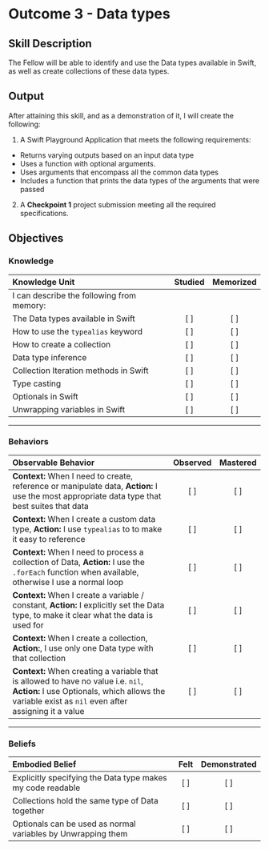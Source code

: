 # Outcome 3 - Data types
## Skill Description

The Fellow will be able to identify and use the Data types available in Swift, as well as create collections of these data types.

## Output

After attaining this skill, and as a demonstration of it, I will create the following:

1. A Swift Playground Application that meets the following requirements:
  - Returns varying outputs based on an input data type
  - Uses a function with optional arguments.
  - Uses arguments that encompass all the common data types
  - Includes a function that prints the data types of the arguments that were passed
2. A **Checkpoint 1** project submission meeting all the required specifications.

## Objectives
### Knowledge

| Knowledge Unit   |      Studied      | Memorized |
|:-------------|:------------------:|:--------:|
| I can describe the following from memory: | |
| The Data types available in Swift | [ ] | [ ] |
| How to use the `typealias` keyword | [ ] | [ ] |
| How to create a collection | [ ] | [ ] |
| Data type inference | [ ] | [ ] |
| Collection Iteration methods in Swift | [ ] | [ ] |
| Type casting | [ ] | [ ] |
| Optionals in Swift | [ ] | [ ] |
| Unwrapping variables in Swift | [ ] | [ ] |

-------

### Behaviors

| Observable Behavior   |      Observed      | Mastered |
|:-------------|:------------------:|:--------:|
| **Context:** When I need to create, reference or manipulate data, **Action:** I use the most appropriate data type that best suites that data | [ ] | [ ] |
| **Context:** When I create a custom data type, **Action:** I use `typealias` to to make it easy to reference | [ ] | [ ] |
| **Context:** When I need to process a collection of Data, **Action:** I use the `.forEach` function when available, otherwise I use a normal loop | [ ] | [ ] |
| **Context:** When I create a variable / constant, **Action:** I explicitly set the Data type, to make it clear what the data is used for | [ ] | [ ] |
| **Context:** When I create a collection, **Action:**, I use only one Data type with that collection | [ ] | [ ] |
| **Context:** When creating a variable that is allowed to have no value i.e. `nil`, **Action:** I use Optionals, which allows the variable exist as `nil` even after assigning it a value | [  ] | [ ] |
-------

### Beliefs

| Embodied Belief   |      Felt      | Demonstrated |
|:-------------|:------------------:|:--------:|
| Explicitly specifying the Data type makes my code readable | [ ] | [ ] |
| Collections hold the same type of Data together | [ ] | [ ] |
| Optionals can be used as normal variables by Unwrapping them | [ ] | [ ] |
